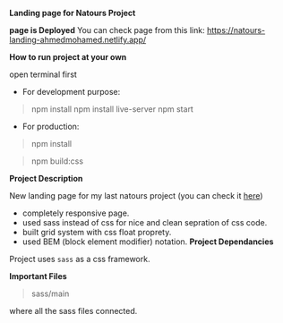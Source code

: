 **Landing page for Natours Project**

**page is Deployed**
You can check page from this link:
https://natours-landing-ahmedmohamed.netlify.app/

**How to run project at your own**

open terminal first

- For development purpose:

> npm install
> npm install live-server
> npm start

- For production:

> npm install

> npm build:css

**Project Description**

New landing page for my last natours project (you can check it [here](https://github.com/AhmedMuhaameed/Natours)) 

- completely responsive page.
- used sass instead of css for nice and clean sepration of css code.
- built grid system with css float proprety.
- used BEM (block element modifier) notation.
**Project Dependancies**

Project uses `sass`  as a css framework.


**Important Files**

>sass/main 

where all the sass files connected.


